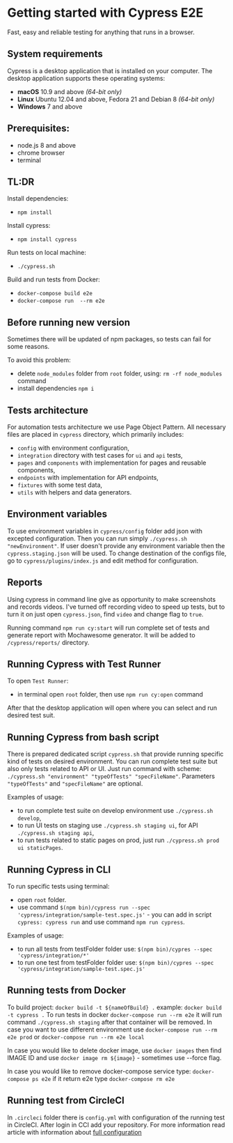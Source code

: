 # Getting started with Cypress E2E
Fast, easy and reliable testing for anything that runs in a browser.

## System requirements
Cypress is a desktop application that is installed on your computer. The desktop application supports these operating systems:

-   **macOS**  10.9 and above  _(64-bit only)_
-   **Linux**  Ubuntu 12.04 and above, Fedora 21 and Debian 8  _(64-bit only)_
-   **Windows**  7 and above

## Prerequisites:

- node.js 8 and above
- chrome browser
- terminal

## TL:DR

Install dependencies:

- `npm install`

Install cypress:

- `npm install cypress`


Run tests on local machine:

- `./cypress.sh`

Build and run tests from Docker:

- `docker-compose build e2e`
- `docker-compose run  --rm e2e`

## Before running new version
Sometimes there will be updated of npm packages, so tests can fail for some reasons. 

To avoid this problem:

- delete `node_modules` folder from `root` folder, using: `rm -rf node_modules` command
- install dependencies `npm i`

## Tests architecture

For automation tests architecture we use Page Object Pattern. All necessary files are placed in `cypress` directory, which primarily includes:

- `config` with environment configuration,
- `integration` directory with test cases for `ui` and `api` tests,
- `pages` and `components` with implementation for pages and reusable components,
- `endpoints` with implementation for API endpoints,
- `fixtures` with some test data,
- `utils` with helpers and data generators.

## Environment variables

To use environment variables in `cypress/config` folder add json with excepted configuration. Then you can run simply `./cypress.sh "newEnvironment"`. If user doesn't provide any environment variable then the `cypress.staging.json` will be used. To change destination of the configs file, go to `cypress/plugins/index.js` and edit method for configuration. 

## Reports

Using cypress in command line give as opportunity to make screenshots and records videos. I've turned off recording video to speed up tests, but to turn it on just open `cypress.json`, find `video` and change flag to `true`.

Running command `npm run cy:start` will run complete set of tests and generate report with Mochawesome generator. It will be added to `/cypress/reports/` directory.

## Running Cypress with Test Runner
 
To open `Test Runner`:

- in terminal open `root` folder, then use `npm run cy:open` command

After that the desktop application will open where you can select and run desired test suit. 

## Running Cypress from bash script

There is prepared dedicated script `cypress.sh` that provide running specific kind of tests on desired environment. You can run complete test suite but also only tests related to API or UI. Just run command with scheme: `./cypress.sh "environment" "typeOfTests" "specFileName"`. Parameters `"typeOfTests"` and `"specFileName"` are optional. 

Examples of usage:

- to run complete test suite on develop environment use `./cypress.sh develop`,
- to run UI tests on staging use `./cypress.sh staging ui`, for API `./cypress.sh staging api`,
- to run tests related to static pages on prod, just run `./cypress.sh prod ui staticPages`.

## Running Cypress in CLI 

To run specific tests using terminal:

- open `root` folder. 
- use command `$(npm bin)/cypress run --spec 'cypress/integration/sample-test.spec.js'` - you can add in script `cypress: cypress run` and use command `npm run cypress`.

Examples of usage: 

- to run all tests from testFolder folder use: `$(npm bin)/cypres --spec 'cypress/integration/*'`
- to run one test from testFolder folder use: `$(npm bin)/cypres --spec 'cypress/integration/sample-test.spec.js'`

## Running tests from Docker

To build project: `docker build -t ${nameOfBuild} .` example: `docker build -t cypress .`
To run tests in docker `docker-compose run --rm e2e` it will run command `./cypress.sh staging` after that container will be removed. In case you want to use different environment use `docker-compose run --rm e2e prod` or  `docker-compose run --rm e2e local`  

In case you would like to delete docker image, use `docker images` then find IMAGE ID and use `docker image rm ${image}` - sometimes use --force flag.

In case you would like to remove docker-compose service type: `docker-compose ps e2e` if it return e2e type `docker-compose rm e2e` 

## Running test from CircleCI

In `.circleci` folder there is `config.yml` with configuration of the running test in CircleCI. After login in CCI add your repository. For more information read article with information about [full configuration](https://tsh.npio/blog/continuous-integration-for-e2e-tests-2-4-circleci-configuration-for-test-automation/)